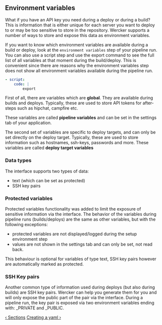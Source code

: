 ## Environment variables

What if you have an API key you need during a deploy or during a build? This is
information that is either unique for each server you want to deploy to
or may be too sensitive to store in the repository. Wercker supports a number
of ways to store and expose this data as environment variables.

If you want to know which environment variables are available during a build
or deploy, look at the `environment variables` step of your pipeline run.
You can also use a script step and use the export command to see the full list
of all variables at that moment during the build/deploy. This is convenient
since there are reasons why the environment variables step does not show all
environment variables available during the pipeline run.

```yaml
- script:
    code: |
        export
```

First of all, there are variables which are __global__. They are available
during builds and deploys. Typically, these are used to store API tokens for
after-steps such as hipchat, campfire etc.

These variables are called __pipeline variables__ and can be set in the settings
tab of your application.

The second set of variables are specific to deploy targets, and can only be set
directly on the deploy target. Typically, these are used to store information
such as hostnames, ssh-keys, passwords and more. These variables are called
__deploy target variables__


### Data types

The interface supports two types of data:

* text (which can be set as protected)
* SSH key pairs


### Protected variables

Protected variables functionality was added to limit the exposure of sensitive
information via the interface. The behavior of the variables during pipeline
runs (builds/deploys) are the same as other variables, but with the following
exceptions:

* protected variables are not displayed/logged during the setup environment step
* values are not shown in the settings tab and can only be set, not read back.

This behaviour is optional for variables of type text, SSH key pairs however
are automatically marked as protected.


### SSH Key pairs

Another common type of information used during deploys (but also during builds)
are SSH key pairs. Wercker can help you generate them for you and will only
expose the public part of the pair via the interface. During a pipeline run,
the key pair is exposed via two environment variables ending with: \_PRIVATE
and \_PUBLIC.


[&lsaquo; Sections](/learn/wercker-yml/03_sections.html "nav previous yml")
[Creating a yaml &rsaquo;](/learn/wercker-yml/05_creating-a-yml.html "nav next yml")
